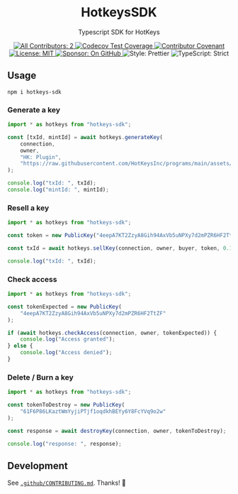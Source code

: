 <h1 align="center">HotkeysSDK</h1>

<p align="center">Typescript SDK for HotKeys</p>

<p align="center">
	<a href="#contributors" target="_blank">
<!-- prettier-ignore-start -->
<!-- ALL-CONTRIBUTORS-BADGE:START - Do not remove or modify this section -->
<img alt="All Contributors: 2" src="https://img.shields.io/badge/all_contributors-2-21bb42.svg" />
<!-- ALL-CONTRIBUTORS-BADGE:END -->
<!-- prettier-ignore-end -->
	</a>
	<a href="https://codecov.io/gh/HotKeysInc/sdk" target="_blank">
		<img alt="Codecov Test Coverage" src="https://codecov.io/gh/HotKeysInc/sdk/branch/main/graph/badge.svg?token=eVIFY4MhfQ"/>
	</a>
	<a href="https://github.com/HotKeysInc/sdk/blob/main/.github/CODE_OF_CONDUCT.md" target="_blank">
		<img alt="Contributor Covenant" src="https://img.shields.io/badge/code_of_conduct-enforced-21bb42" />
	</a>
	<a href="https://github.com/HotKeysInc/sdk/blob/main/LICENSE.md" target="_blank">
	    <img alt="License: MIT" src="https://img.shields.io/github/license/HotKeysInc/sdk?color=21bb42">
    </a>
	<a href="https://github.com/sponsors/HotKeysInc" target="_blank">
    	<img alt="Sponsor: On GitHub" src="https://img.shields.io/badge/sponsor-on_github-21bb42.svg" />
    </a>
	<img alt="Style: Prettier" src="https://img.shields.io/badge/style-prettier-21bb42.svg" />
    <img alt="TypeScript: Strict" src="https://img.shields.io/badge/typescript-strict-21bb42.svg" />
</p>

## Usage

```shell
npm i hotkeys-sdk
```

### Generate a key

```ts
import * as hotkeys from "hotkeys-sdk";

const [txId, mintId] = await hotkeys.generateKey(
	connection,
	owner,
	"HK: Plugin",
	"https://raw.githubusercontent.com/HotKeysInc/programs/main/assets/test_metadata.json"
);

console.log("txId: ", txId);
console.log("mintId: ", mintId);
```

### Resell a key

```ts
import * as hotkeys from "hotkeys-sdk";

const token = new PublicKey("4eepA7KT2ZzyA8Gih94AxVb5uNPXy7d2mPZR6HF2TtZF");

const txId = await hotkeys.sellKey(connection, owner, buyer, token, 0.1);

console.log("txId: ", txId);
```

### Check access

```ts
import * as hotkeys from "hotkeys-sdk";

const tokenExpected = new PublicKey(
	"4eepA7KT2ZzyA8Gih94AxVb5uNPXy7d2mPZR6HF2TtZF"
);

if (await hotkeys.checkAccess(connection, owner, tokenExpected)) {
	console.log("Access granted");
} else {
	console.log("Access denied");
}
```

### Delete / Burn a key

```ts
import * as hotkeys from "hotkeys-sdk";

const tokenToDestroy = new PublicKey(
	"61F6P86LKaztWmYyjiPTjf1oqdkhBEYy6Y8FcYVq9o2w"
);

const response = await destroyKey(connection, owner, tokenToDestroy);

console.log("response: ", response);
```

## Development

See [`.github/CONTRIBUTING.md`](./.github/CONTRIBUTING.md).
Thanks! 💖

<!-- markdownlint-restore -->
<!-- prettier-ignore-end -->

<!-- ALL-CONTRIBUTORS-LIST:END -->
<!-- spellchecker: enable -->

<!-- You can remove this notice if you don't want it 🙂 no worries! -->

```

```
